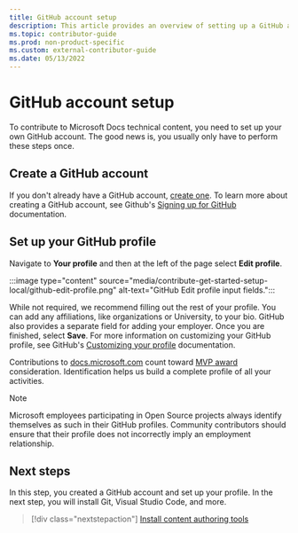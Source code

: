 ```yaml
---
title: GitHub account setup
description: This article provides an overview of setting up a GitHub account which is required to contribute to docs.microsoft.com content.
ms.topic: contributor-guide
ms.prod: non-product-specific
ms.custom: external-contributor-guide
ms.date: 05/13/2022
---
```


# GitHub account setup

To contribute to Microsoft Docs technical content, you need to set up your own GitHub account. The good news is, you usually only have to perform these steps once.

## Create a GitHub account

If you don't already have a GitHub account, [create one](https://github.com/signup). To learn more about creating a GitHub account, see Github's [Signing up for GitHub](https://docs.github.com/get-started/signing-up-for-github/) documentation.

## Set up your GitHub profile

Navigate to **Your profile** and then at the left of the page select **Edit profile**.

:::image type="content" source="media/contribute-get-started-setup-local/github-edit-profile.png" alt-text="GitHub Edit profile input fields.":::

While not required, we recommend filling out the rest of your profile. You can add any affiliations, like organizations or University, to your bio. GitHub also provides a separate field for adding your employer. Once you are finished, select **Save**. For more information on customizing your GitHub profile, see GitHub's [Customizing your profile](https://docs.github.com/account-and-profile/setting-up-and-managing-your-github-profile/customizing-your-profile) documentation.

Contributions to [docs.microsoft.com](https://docs.microsoft.com) count toward [MVP award](https://mvp.microsoft.com) consideration. Identification helps us build a complete profile of all your activities.

>[!NOTE]
> Microsoft employees participating in Open Source projects always identify themselves as such in their GitHub profiles. Community contributors should ensure that their profile does not incorrectly imply an employment relationship.

## Next steps

In this step, you created a GitHub account and set up your profile. In the next step, you will install Git, Visual Studio Code, and more.

> [!div class="nextstepaction"]
> [Install content authoring tools](get-started-setup-tools.md)
